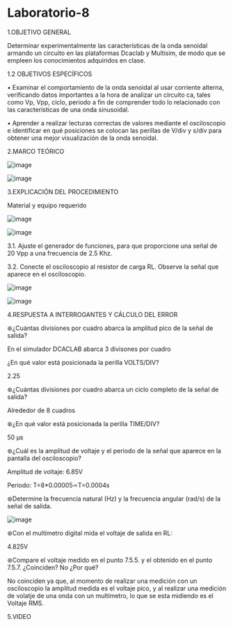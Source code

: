 
# Laboratorio-8

1.OBJETIVO GENERAL

Determinar experimentalmente las características de la onda senoidal armando un circuito en las plataformas Dcaclab y Multisim, de modo que se empleen los conocimientos adquiridos en clase.

1.2 OBJETIVOS ESPECÍFICOS

• Examinar el comportamiento de la onda senoidal al usar corriente alterna, verificando datos importantes a la hora de analizar un circuito ca, tales como Vp, Vpp, ciclo, periodo a fin de comprender todo lo relacionado con las características de una onda sinusoidal.

• Aprender a realizar lecturas correctas de valores mediante el osciloscopio e identificar en qué posiciones se colocan las perillas de V/div y s/div para obtener una mejor visualización de la onda senoidal.

2.MARCO TEÓRICO

![image](https://user-images.githubusercontent.com/105291794/186002408-118f0d5a-bf1f-4ff8-8359-072fb36c49e7.png)

![image](https://user-images.githubusercontent.com/105291794/186002466-90780da9-8c8b-42e6-94d0-7e9aa8d9ed80.png)

3.EXPLICACIÓN DEL PROCEDIMIENTO

Material y equipo requerido

![image](https://user-images.githubusercontent.com/105291794/186002645-f05e298a-012f-4176-992f-3f2590db3f94.png)

![image](https://user-images.githubusercontent.com/105291794/186002766-584a4a4c-893d-4438-be70-c3fc03ef7868.png)

3.1. Ajuste el generador de funciones, para que proporcione una señal de 20 Vpp a
una frecuencia de 2.5 Khz.

3.2. Conecte el osciloscopio al resistor de carga RL. Observe la señal que aparece en
el osciloscopio.

![image](https://user-images.githubusercontent.com/105386939/186031982-a3f940f2-653b-45d7-9971-4f94c2f710c6.png)

![image](https://user-images.githubusercontent.com/105386939/186032429-f7cbd266-29a5-4e4f-a3be-69ec12a9bf86.png)

4.RESPUESTA A INTERROGANTES Y CÁLCULO DEL ERROR

⊛¿Cuántas divisiones por cuadro abarca la amplitud pico de la señal de salida?

En el simulador DCACLAB abarca 3 divisones por cuadro

¿En qué valor está posicionada la perilla VOLTS/DIV?

2.25

⊛¿Cuántas divisiones por cuadro abarca un ciclo completo de la señal de salida?

Alrededor de 8 cuadros

⊛¿En qué valor está posicionada la perilla TIME/DIV?

50 μs

⊛¿Cuál es la amplitud de voltaje y el periodo de la señal que aparece en la pantalla del osciloscopio?

Amplitud de voltaje: 6.85V

Periodo: T=8*0.00005➾T=0.0004s

⊛Determine la frecuencia natural (Hz) y la frecuencia angular (rad/s) de la señal de
salida.

![image](https://user-images.githubusercontent.com/105386939/186041156-7a8f5fbe-e856-4884-80cc-31cf62dd17bb.png)

⊛Con el multímetro digital mida el voltaje de salida en RL:

4.825V

⊛Compare el voltaje medido en el punto 7.5.5. y el obtenido en el punto 7.5.7.
¿Coinciden? No ¿Por qué?

No coinciden ya que, al momento de realizar una medición con un osciloscopio la amplitud medida es el voltaje pico, y al realizar una medición de volatje de una onda con un multímetro, lo que se esta midiendo es el Voltaje RMS.

5.VIDEO


